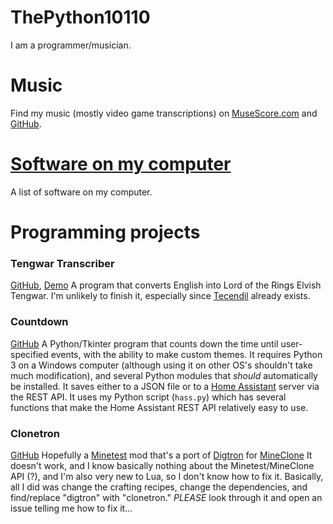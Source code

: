 # ThePython10110

I am a programmer/musician.

# Music
Find my music (mostly video game transcriptions) on [MuseScore.com](https://musescore.com/thepython10110) and [GitHub](https://github.com/thepython10110/musescore).

# [Software on my computer](software-on-my-computer.html)
A list of software on my computer.

# Programming projects

### Tengwar Transcriber
[GitHub](https://github.com/thepython10110/tengwar-transcriber), [Demo](tengwar-transcriber)
A program that converts English into Lord of the Rings Elvish Tengwar. I'm unlikely to finish it, especially since [Tecendil](https://tecendil.com) already exists.

### Countdown
[GitHub](https://github.com/thepython10110/countdown)
A Python/Tkinter program that counts down the time until user-specified events, with the ability to make custom themes. It requires Python 3 on a Windows computer (although using it on other OS's shouldn't take much modification), and several Python modules that *should* automatically be installed. It saves either to a JSON file or to a [Home Assistant](https://home-assistant.io) server via the REST API. It uses my Python script (`hass.py`) which has several functions that make the Home Assistant REST API relatively easy to use.

### Clonetron
[GitHub](https://thepython10110/clonetron)
Hopefully a [Minetest](https://minetest.net) mod that's a port of [Digtron](https://github.com/minetest-mods/digtron) for [MineClone](https://content.minetest.net/packages/Wuzzy/mineclone2) It doesn't work, and I know basically nothing about the Minetest/MineClone API (?), and I'm also very new to Lua, so I don't know how to fix it. Basically, all I did was change the crafting recipes, change the dependencies, and find/replace "digtron" with "clonetron." *PLEASE* look through it and open an issue telling me how to fix it...